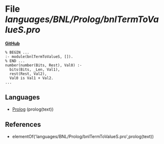 # File _languages/BNL/Prolog/bnlTermToValueS.pro_
**[GitHub](https://github.com/softlang/yas/blob/master/languages/BNL/Prolog/bnlTermToValueS.pro)**
```
% BEGIN ...
:- module(bnlTermToValueS, []).
% END ...
number(number(Bits, Rest), Val0) :-
  bits(Bits, _Len, Val1),
  rest(Rest, Val2),
  Val0 is Val1 + Val2.
...
```

## Languages
* [Prolog](../languages/Prolog.md) (prolog(text))

## References
* elementOf('languages/BNL/Prolog/bnlTermToValueS.pro',prolog(text))
